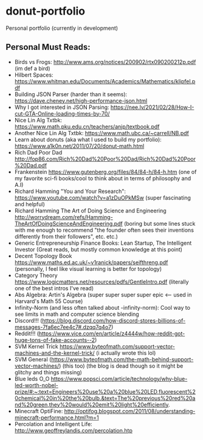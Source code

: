 # donut-portfolio
Personal portfolio (currently in development)

## Personal Must Reads:
- Birds vs Frogs: http://www.ams.org/notices/200902/rtx090200212p.pdf (im def a bird)
- Hilbert Spaces: https://www.whitman.edu/Documents/Academics/Mathematics/klipfel.pdf
- Building JSON Parser (harder than it seems): https://dave.cheney.net/high-performance-json.html
- Why I got interested in JSON Parsing: https://nee.lv/2021/02/28/How-I-cut-GTA-Online-loading-times-by-70/
- Nice Lin Alg Txtbk: https://www.math.pku.edu.cn/teachers/anjp/textbook.pdf
- Another Nice Lin Alg Txtbk: https://www.math.ubc.ca/~carrell/NB.pdf
- Learn about donuts (aka what I used to build my portfolio): https://www.a1k0n.net/2011/07/20/donut-math.html
- Rich Dad Poor Dad http://fop86.com/Rich%20Dad%20Poor%20Dad/Rich%20Dad%20Poor%20Dad.pdf
- Frankenstein https://www.gutenberg.org/files/84/84-h/84-h.htm  (one of my favorite sci-fi books/cool to think about in terms of philosophy and A.I)
- Richard Hamming "You and Your Research": https://www.youtube.com/watch?v=a1zDuOPkMSw (super fascinating and helpful)
- Richard Hamming The Art of Doing Science and Engineering http://worrydream.com/refs/Hamming-TheArtOfDoingScienceAndEngineering.pdf (boring but some lines stuck with me enough to recommend "the founder often sees their inventions differently from their followers", etc. etc.)
- Generic Entrepreneurship Finance Books: Lean Startup, The Intelligent Investor (Great reads, but mostly common knowledge at this point)
- Decent Topology Book https://www.maths.ed.ac.uk/~v1ranick/papers/seifthreng.pdf (personally, I feel like visual learning is better for topology)
- Category Theory https://www.logicmatters.net/resources/pdfs/GentleIntro.pdf (literally one of the best intros I've read)
- Abs Algebra: Artin's Algebra (super super super super epic <-- used in Harvard's Math 55 Course)
- Infinity-Norm (and less often talked about -infinity-norm): Cool way to see limits in math and computer science blending
- Discord!!! (https://blog.discord.com/how-discord-stores-billions-of-messages-7fa6ec7ee4c7#.dzqq7q4o7)
- Reddit!!! (https://www.vice.com/en/article/z4444w/how-reddit-got-huge-tons-of-fake-accounts--2)
- SVM Kernel Trick https://www.byteofmath.com/support-vector-machines-and-the-kernel-trick/ (i actually wrote this lol)
- SVM General (https://www.byteofmath.com/the-math-behind-support-vector-machines/) (this too) (the blog is dead though so it might be glitchy and things missing)
- Blue leds O_O https://www.popsci.com/article/technology/why-blue-led-worth-nobel-prize/#:~:text=Engineers%20use%20a%20blue%20LED,fluorescent%20chemical%20in%20the%20bulb.&text=The%20previous%20red%20and%20green,they%20would%20emit%20light%20efficiently.
- Minecraft OptiFine: http://optifog.blogspot.com/2011/08/understanding-minecraft-performance.html?m=1
- Percolation and Intelligent Life: http://www.geoffreylandis.com/percolation.htp
